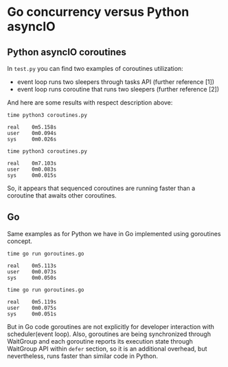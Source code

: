 Go concurrency versus Python asyncIO
====================================


Python asyncIO coroutines
-------------------------

In `test.py` you can find two examples of coroutines utilization:
 * event loop runs two sleepers through tasks API (further reference [1])
 * event loop runs coroutine that runs two sleepers (further reference [2])
 
And here are some results with respect description above:

`time python3 coroutines.py`

    real    0m5.158s
    user    0m0.094s
    sys     0m0.026s
    
`time python3 coroutines.py`

    real    0m7.103s
    user    0m0.083s
    sys     0m0.015s

So, it appears that sequenced coroutines are running faster than a coroutine that awaits other coroutines.


Go
---

Same examples as for Python we have in Go implemented using goroutines concept.

`time go run goroutines.go`

    real    0m5.113s
    user    0m0.073s
    sys     0m0.050s

`time go run goroutines.go`
    
    real    0m5.119s
    user    0m0.075s
    sys     0m0.051s

But in Go code goroutines are not explicitly for developer interaction with scheduler(event loop).
Also, goroutines are being synchronized through WaitGroup and each goroutine reports its execution 
state through WaitGroup API within `defer` section, so it is an additional overhead, but nevertheless,
runs faster than similar code in Python.

